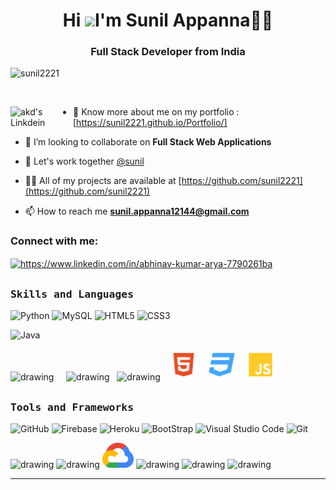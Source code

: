 <h1 align="center">Hi <img src="https://user-images.githubusercontent.com/18350557/176309783-0785949b-9127-417c-8b55-ab5a4333674e.gif"/>I'm Sunil Appanna👨‍💻</h1>
<h3 align="center">Full Stack Developer from India</h3>

<p align="left"> <img src="https://komarev.com/ghpvc/?username=sunil2221&label=Profile%20views&color=0e75b6&style=flat" alt="sunil2221" /> </p>

![]()

<a href="https://www.linkedin.com/in/sunil-appanna/">
  <img align="left" alt="akd's Linkdein" width="100px" src="https://img.shields.io/badge/Linkedin-0A66C2?style=for-the-badge&logo=Linkedin&logoColor=white" />
</a>

- 🌱 Know more about me on my portfolio : [https://sunil2221.github.io/Portfolio/]

- 👯 I’m looking to collaborate on **Full Stack Web Applications**

- 🤝 Let's work together [@sunil](https://www.linkedin.com/in/sunil-appanna/)

- 👨‍💻 All of my projects are available at [https://github.com/sunil2221](https://github.com/sunil2221)

- 📫 How to reach me **sunil.appanna12144@gmail.com**

<h3 align="left">Connect with me:</h3>
<p align="left">
<a href="https://linkedin.com/in/abhinav-kumar-arya-7790261ba" target="blank"><img align="center" src="https://raw.githubusercontent.com/rahuldkjain/github-profile-readme-generator/master/src/images/icons/Social/linked-in-alt.svg" alt="https://www.linkedin.com/in/abhinav-kumar-arya-7790261ba" height="30" width="40" /></a>
</p>





##
<h3><b><samp>Skills and Languages</samp></b></h3>

![Python](https://img.shields.io/badge/Python-3776AB?style=flat-square&logo=Python&logoColor=white)
![MySQL](https://img.shields.io/badge/MySQL-4479A1?style=flat-square&logo=MySQL&logoColor=white)
![HTML5](https://img.shields.io/badge/HTML5-E34F26?style=flat-square&logo=HTML5&logoColor=white)
![CSS3](https://img.shields.io/badge/CSS3-1572B6?style=flat-square&logo=CSS3&logoColor=white)

![Java](https://img.shields.io/badge/Java-3776AB?style=flat-square&logo=Java&logoColor=white)

<span>


<img src="https://github.com/amandewatnitrr/amandewatnitrr/blob/main/imgs/python-5.svg" alt="drawing" width="50"/> &nbsp; &nbsp;
<img src="https://github.com/amandewatnitrr/amandewatnitrr/blob/main/imgs/java-4.svg" alt="drawing" width="50"/>&nbsp;&nbsp;
<img src="https://github.com/amandewatnitrr/amandewatnitrr/blob/main/imgs/mysql-6.svg" alt="drawing" width="50"/>&nbsp;&nbsp;
<img src="https://github.com/amandewatnitrr/amandewatnitrr/blob/main/imgs/html.svg" alt="drawing" width="50"/>&nbsp;&nbsp;
<img src="https://github.com/amandewatnitrr/amandewatnitrr/blob/main/imgs/css.svg" alt="drawing" width="50"/>&nbsp;&nbsp;
<img src="https://github.com/amandewatnitrr/amandewatnitrr/blob/main/imgs/javascript.svg" alt="drawing" width="50"/>&nbsp;&nbsp;

  </span>
    
##
<h3><b><samp>Tools and Frameworks</samp></b></h3>

![GitHub](https://img.shields.io/badge/GitHub-181717?style=flat-square&logo=github)
![Firebase](https://img.shields.io/badge/Firebase-ffcb2c?style=flat-square&logo=Firebase&logoColor=DD1100)
![Heroku](https://img.shields.io/badge/Heroku-430098?style=flat-square&logo=Heroku&logoColor=white)
![BootStrap](https://img.shields.io/badge/Bootstrap-7952B3?style=flat-square&logo=bootstrap&logoColor=white)
![Visual Studio Code](https://img.shields.io/badge/Visual_Studio_Code-007ACC?style=flat-square&logo=Visual-Studio-Code&logoColor=white)
![Git](https://img.shields.io/badge/Git-F05032?style=flat-square&logo=Git&logoColor=white)

  
<span>
<img src="https://github.com/amandewatnitrr/amandewatnitrr/blob/main/imgs/bootstrap-5-1.svg" alt="drawing" width="50"/>

<img src="https://github.com/amandewatnitrr/amandewatnitrr/blob/main/imgs/git-icon.svg" alt="drawing" width="40"/>

<img src="https://github.com/amandewatnitrr/amandewatnitrr/blob/main/imgs/google-cloud-1.svg" alt="drawing" width="50"/>
<img src="https://github.com/amandewatnitrr/amandewatnitrr/blob/main/imgs/hackerrank.svg" alt="drawing" width="50"/>
<img src="https://github.com/amandewatnitrr/amandewatnitrr/blob/main/imgs/visual-studio-code.svg" alt="drawing" width="40"/>
<img src="https://github.com/amandewatnitrr/amandewatnitrr/blob/main/imgs/heroku-4.svg" alt="drawing" width="40"/>
</span>
<hr> 











